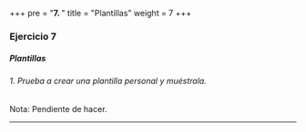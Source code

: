 +++
pre = "<b>7. </b>"
title = "Plantillas"
weight = 7
+++

### Ejercicio 7

##### Plantillas

###### 1. Prueba a crear una plantilla personal y muéstrala.

Nota: Pendiente de hacer.

--- 
